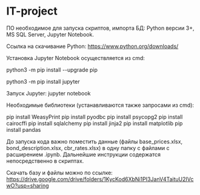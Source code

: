 # IT-project
ПО необходимое для запуска скриптов, импорта БД: Python версии 3+, MS SQL Server, Jupyter Notebook.

Ссылка на скачивание Python: https://www.python.org/downloads/

Установка Jupyter Notebook осуществляется из cmd:

python3 -m pip install --upgrade pip

python3 -m pip install jupyter

Запуск Jupyter: jupyter notebook

Необходимые библиотеки (устанавливаются также запросами из cmd):

pip install WeasyPrint
pip install pyodbc
pip install psycopg2
pip install cairocffi
pip install sqlalchemy
pip install jinja2
pip install matplotlib
pip install pandas

До запуска кода важно поместить данные (файлы base_prices.xlsx, bond_description.xlsx, cbr_rates.xlsx) в одну папку с файлами c расширением .ipynb. Дальнейшие инструкции содержатся непосредственно в скриптах.

Скачать базу и файлы можно по ссылке: https://drive.google.com/drive/folders/1KycKod6XbNi1PI3JanV4TaituU2IVcwO?usp=sharing
